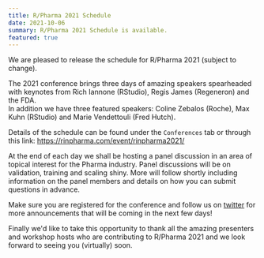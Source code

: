 ```yaml
---
title: R/Pharma 2021 Schedule
date: 2021-10-06
summary: R/Pharma 2021 Schedule is available.
featured: true
---
```


We are pleased to release the schedule for R/Pharma 2021 (subject to change).

The 2021 conference brings three days of amazing speakers spearheaded with keynotes from Rich Iannone (RStudio), Regis James (Regeneron) and the FDA.  
In addition we have three featured speakers: Coline Zebalos (Roche), Max Kuhn (RStudio) and Marie Vendettouli (Fred Hutch).

Details of the schedule can be found under the `Conferences` tab or through this link: https://rinpharma.com/event/rinpharma2021/

At the end of each day we shall be hosting a panel discussion in an area of topical interest for the Pharma industry.  Panel discussions will be on validation, training and scaling shiny.  More will follow shortly including information on the panel members and details on how you can submit questions in advance.

Make sure you are registered for the conference and follow us on [twitter](https://twitter.com/rinpharma) for more announcements that will be coming in the next few days!

Finally we'd like to take this opportunity to thank all the amazing presenters and workshop hosts who are contributing to R/Pharma 2021 and we look forward to seeing you (virtually) soon.
